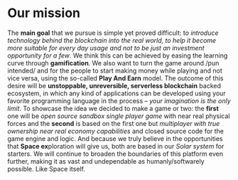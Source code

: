 <!--

**Here are some ideas to get you started:**

🙋‍♀️ A short introduction - what is your organization all about?
🌈 Contribution guidelines - how can the community get involved?
👩‍💻 Useful resources - where can the community find your docs? Is there anything else the community should know?
🍿 Fun facts - what does your team eat for breakfast?
🧙 Remember, you can do mighty things with the power of [Markdown](https://docs.github.com/github/writing-on-github/getting-started-with-writing-and-formatting-on-github/basic-writing-and-formatting-syntax)
-->
# Our mission
The **main goal** that we pursue is simple yet proved difficult: t*o introduce technology behind the blockchain into the real world, to help it become more suitable for every day usage and not to be just an investment opportunity for a few*. We think this can be achieved by easing the learning curve through **gamification**. We also want to turn the game around /pun intended/ and for the people to start making money while playing and not vice versa, using the so-called **Play And Earn** model.
The outcome of this desire will be **unstoppable, unreversible, serverless blockchain** backed ecosystem, in which any kind of applications can be developed using your favorite programming language in the process – *your imagination is the only limit*. To showcase the idea we decided to make a game or two: the **first** one will be *open source sandbox single player game* with near real physical forces and the **second** is based on the first one but *multiplayer with true ownership near real economy capabilities* and closed source code for the game engine and logic. And because we truly believe in the opportunities that **Space ex**ploration will give us, both are based in our *Solar system* for starters. We will continue to broaden the boundaries of this platform even further, making it as vast and undependable as humanly/softwarely possible. Like Space itself.
